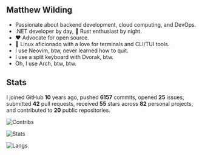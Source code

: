 ## Matthew Wilding

- Passionate about backend development, cloud computing, and DevOps.
- .NET developer by day, 🦀 Rust enthusiast by night.
- ❤️ Advocate for open source.
- 🐧 Linux aficionado with a love for terminals and CLI/TUI tools.
- I use Neovim, btw, never learned how to quit.
- I use a split keyboard with Dvorak, btw.
- Oh, I use Arch, btw, btw.

## Stats

I joined GitHub **10** years ago, pushed **6157** commits, opened **25** issues, submitted **42** pull requests, received **55** stars across **82** personal projects, and contributed to **20** public repositories.

![Contribs](https://github-contributor-stats.vercel.app/api?username=mbwilding&theme=tokyonight&hide_border=true)

![Stats](https://github-readme-stats.vercel.app/api?username=mbwilding&show_icons=true&theme=tokyonight&hide_border=true)

![Langs](https://github-readme-stats.vercel.app/api/top-langs/?username=mbwilding&layout=donut&theme=tokyonight&hide_border=true)
